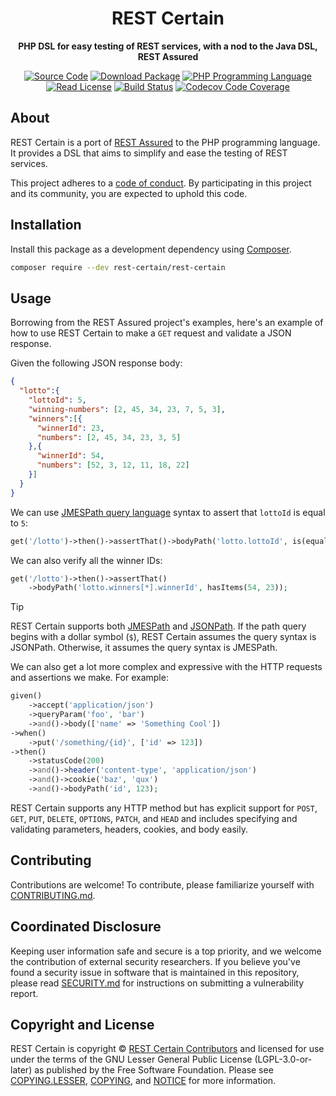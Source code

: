 <h1 align="center">REST Certain</h1>

<p align="center">
    <strong>PHP DSL for easy testing of REST services, with a nod to the Java DSL, REST Assured</strong>
</p>

<p align="center">
    <a href="https://github.com/rest-certain/rest-certain"><img src="https://img.shields.io/badge/source-rest--certain/rest--certain-blue.svg?style=flat-square" alt="Source Code"></a>
    <a href="https://packagist.org/packages/rest-certain/rest-certain"><img src="https://img.shields.io/packagist/v/rest-certain/rest-certain.svg?style=flat-square&label=release" alt="Download Package"></a>
    <a href="https://php.net"><img src="https://img.shields.io/packagist/php-v/rest-certain/rest-certain.svg?style=flat-square&colorB=%238892BF" alt="PHP Programming Language"></a>
    <a href="https://github.com/rest-certain/rest-certain/blob/main/NOTICE"><img src="https://img.shields.io/packagist/l/rest-certain/rest-certain.svg?style=flat-square&colorB=purple" alt="Read License"></a>
    <a href="https://github.com/rest-certain/rest-certain/actions/workflows/continuous-integration.yml"><img src="https://img.shields.io/github/actions/workflow/status/rest-certain/rest-certain/continuous-integration.yml?branch=main&style=flat-square&logo=github" alt="Build Status"></a>
    <a href="https://codecov.io/gh/rest-certain/rest-certain"><img src="https://img.shields.io/codecov/c/gh/rest-certain/rest-certain?label=codecov&logo=codecov&style=flat-square" alt="Codecov Code Coverage"></a>
</p>

## About

REST Certain is a port of [REST Assured](https://github.com/rest-assured/rest-assured)
to the PHP programming language. It provides a DSL that aims to simplify and ease
the testing of REST services.

This project adheres to a [code of conduct](CODE_OF_CONDUCT.md).
By participating in this project and its community, you are expected to
uphold this code.

## Installation

Install this package as a development dependency using [Composer](https://getcomposer.org).

``` bash
composer require --dev rest-certain/rest-certain
```

## Usage

Borrowing from the REST Assured project's examples, here's an example of how to
use REST Certain to make a `GET` request and validate a JSON response.

Given the following JSON response body:

``` json
{
  "lotto":{
    "lottoId": 5,
    "winning-numbers": [2, 45, 34, 23, 7, 5, 3],
    "winners":[{
      "winnerId": 23,
      "numbers": [2, 45, 34, 23, 3, 5]
    },{
      "winnerId": 54,
      "numbers": [52, 3, 12, 11, 18, 22]
    }]
  }
}
```

We can use [JMESPath query language](https://jmespath.org) syntax to assert that
`lottoId` is equal to `5`:

``` php
get('/lotto')->then()->assertThat()->bodyPath('lotto.lottoId', is(equalTo(5)));
```

We can also verify all the winner IDs:

``` php
get('/lotto')->then()->assertThat()
    ->bodyPath('lotto.winners[*].winnerId', hasItems(54, 23));
```

> [!TIP]
> REST Certain supports both [JMESPath](https://jmespath.org) and
> [JSONPath](https://www.rfc-editor.org/rfc/rfc9535). If the path query begins
> with a dollar symbol (`$`), REST Certain assumes the query syntax is JSONPath.
> Otherwise, it assumes the query syntax is JMESPath.

We can also get a lot more complex and expressive with the HTTP requests and
assertions we make. For example:

```php
given()
    ->accept('application/json')
    ->queryParam('foo', 'bar')
    ->and()->body(['name' => 'Something Cool'])
->when()
    ->put('/something/{id}', ['id' => 123])
->then()
    ->statusCode(200)
    ->and()->header('content-type', 'application/json')
    ->and()->cookie('baz', 'qux')
    ->and()->bodyPath('id', 123);
```

REST Certain supports any HTTP method but has explicit support for `POST`, `GET`,
`PUT`, `DELETE`, `OPTIONS`, `PATCH`, and `HEAD` and includes specifying and
validating parameters, headers, cookies, and body easily.

## Contributing

Contributions are welcome! To contribute, please familiarize yourself with
[CONTRIBUTING.md](CONTRIBUTING.md).

## Coordinated Disclosure

Keeping user information safe and secure is a top priority, and we welcome the
contribution of external security researchers. If you believe you've found a
security issue in software that is maintained in this repository, please read
[SECURITY.md](SECURITY.md) for instructions on submitting a vulnerability report.

## Copyright and License

REST Certain is copyright © [REST Certain Contributors](https://rest-certain.dev)
and licensed for use under the terms of the GNU Lesser General Public License
(LGPL-3.0-or-later) as published by the Free Software Foundation. Please see
[COPYING.LESSER](COPYING.LESSER), [COPYING](COPYING), and [NOTICE](NOTICE) for
more information.


